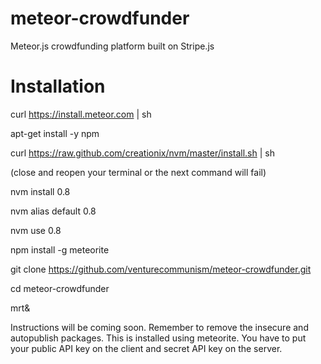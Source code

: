 meteor-crowdfunder
==================

Meteor.js crowdfunding platform built on Stripe.js

Installation
==================

curl https://install.meteor.com | sh

apt-get install -y npm

curl https://raw.github.com/creationix/nvm/master/install.sh | sh

(close and reopen your terminal or the next command will fail)

nvm install 0.8

nvm alias default 0.8

nvm use 0.8

npm install -g meteorite

git clone https://github.com/venturecommunism/meteor-crowdfunder.git

cd meteor-crowdfunder

mrt&

Instructions will be coming soon. Remember to remove the insecure and autopublish packages. This is installed using meteorite. You have to put your public API key on the client and secret API key on the server.
